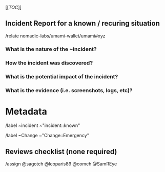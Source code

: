 [[_TOC_]]
## Incident Report for a known / recuring situation
<!-- Use if the incident is a recurring issue, with an already validated change procedure -->
<!-- Add reference to already validated related incident or Emergency change with /relate in the comments -->
/relate nomadic-labs/umami-wallet/umami#xyz 


<!-- (optional) To bring the attention to this incident during next CAB meeting, uncomment next line to add CAB::to-review label -->
<!-- /label ~Change ~"CAB::to-review" -->

### What is the nature of the ~incident?
<!-- Which parts of the system where affected ? -->


### How the incident was discovered?
<!-- Mention which alert was triggered where, but report wrong or missing alerts when it's the case -->
<!-- slack ? manual check ? user notification ? other -->


### What is the potential impact of the incident?


### What is the evidence (i.e. screenshots, logs, etc)?



<!-- METADATA for project management, please leave the following lines and edit as needed -->
# Metadata
<!-- Severity : pick one the gitlab panel, right side of the window when viewing the incident after creation -->

/label ~incident ~"incident::known"
<!-- Labels and default review status for gitlab Change management process, comment if no change was performed-->
/label ~Change ~"Change::Emergency"

## Reviews checklist (none required)
<!-- No review required since this is a known incident with already validated change procedure to be linked -->

<!-- (optional) To bring the attention to this incident during next CAB meeting, add CAB::to-review label -->
<!-- /label ~Change ~"CAB::to-review" -->


<!-- METADATA - end -->

<!-- Other useful shortcuts -->
<!-- ( ping CAB members : @sagotch @leoparis89 @comeh @philippewang.info @SamREye ) -->
<!-- Trigger gitlab todo tasks : mention @user at the start of the line --> 
<!-- @sagotch @leoparis89    Please review this _emergency change_ on development aspects -->
<!-- @comeh (cc: @philippewang.info) Please review this _emergency change_ on operations aspects  -->
<!-- @SamREye                   Please review this _emergency change_ on business aspects    -->
<!-- comment next line if writing a draft -->
/assign @sagotch @leoparis89 @comeh @SamREye 
<!-- /unlabel ~"CAB::to-review" -->

